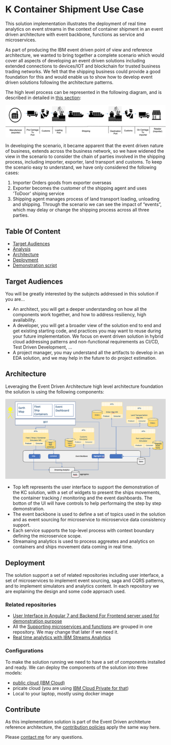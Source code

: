 # K Container Shipment Use Case

This solution implementation illustrates the deployment of real time analytics on event streams in the context of container shipment in an event driven architecture with event backbone, functions as service and microservices.

As part of producing the IBM event driven point of view and reference architecture, we wanted to bring together a complete scenario which would cover all aspects of developing an event driven solutions including extended connections to devices/IOT  and blockchain for trusted business trading networks. We felt that the shipping business could provide a good foundation for this and would enable us to show how to develop event driven solutions following the architecture patterns.

The high level process can be represented in the following diagram, and is described in detailed in [this section](analysis/readme.md#high-level-view-of-the-shipment-process-flow):

![](analysis/shipment-bp1.png)

In developing the scenario, it became apparent that the event driven nature of business, extends across the business network, so we have widened the view in the scenario to consider the chain of parties involved in the shipping process, including importer, exporter, land transport and customs. To keep the scenario easy to understand, we have only considered the following cases:

1. Importer Orders goods from exporter overseas
2. Exporter becomes the customer of the shipping agent and uses 'ToDoor' shiping service
3. Shipping agent manages process of land transport loading, unloading and shipping. Through the scenario we can see the impact of “events”, which may delay or change the shipping process across all three parties.  

## Table Of Content

* [Target Audiences](#target-audiences)
* [Analysis](./analysis/readme.md)
* [Architecture](#architecture)
* [Deployment](#deployment)
* [Demonstration script](./docs/demo.md)

## Target Audiences

You will be greatly interested by the subjects addressed in this solution if you are...

* An architect, you will get a deeper understanding on how all the components work together, and how to address resiliency, high availability.
* A developer, you will get a broader view of the solution end to end and get existing starting code, and practices you may want to reuse during your future implementation. We focus on event driven solution in hybrid cloud addressing patterns and non-functional requirements as CI/CD, Test Driven Development, ...
* A project manager, you may understand all the artifacts to develop in an EDA solution, and we may help in the future to do project estimation.

## Architecture

Leveraging the Event Driven Architecture high level architecture foundation the solution is using the following components:

![High level component view](docs/kc-hl-comp-view.png)

* Top left represents the user interface to support the demonstration of the KC solution, with a set of widgets to present the ships movements, the container tracking / monitoring and the event dashboards. The botton of the UI will have controls to help performaing the step by step demonstration.
* The event backbone is used to define a set of topics used in the solution and as event sourcing for microservice to microservice data consistency support.
* Each service supports the top-level process with context boundary defining the microservice scope.
* Streamaing analytics is used to process aggreates and analytics on containers and ships movement data coming in real time.

## Deployment

The solution support a set of related repositories including user interface, a set of microservices to implement event sourcing, saga and CQRS patterns, and to implement simulators and analytics content.
In each repository we are explaining the design and some code approach used.

### Related repositories

* [User Interface in Angular 7 and Backend For Frontend server used for demonstration purpose](https://github.com/ibm-cloud-architecture/refarch-kc-ui)
* All the [Supporting microservices and functions](https://github.com/ibm-cloud-architecture/refarch-kc-ms) are grouped in one repository. We may change that later if we need it.
* [Real time analytics with IBM Streams Analytics](https://github.com/ibm-cloud-architecture/refarch-kc-streams)

### Configurations

To make the solution running we need to have a set of components installed and ready. We can deploy the components of the solution into three models:

* [public cloud (IBM Cloud)](docs/prepare-ibm-cloud.md)
* pricate cloud (you are using [IBM Cloud Private for that](docs/prepare-icp.md))
* Local to your laptop, mostly using docker image


## Contribute

As this implementation solution is part of the Event Driven architeture reference architecture, the [contribution policies](https://github.com/ibm-cloud-architecture/refarch-eda#contribute) apply the same way here.

Please [contact me](mailto:boyerje@us.ibm.com) for any questions.
